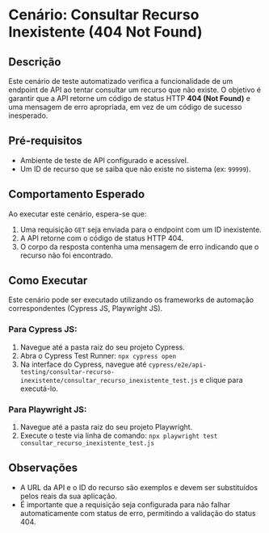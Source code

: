 # Cenário: Consultar Recurso Inexistente (404 Not Found)

## Descrição

Este cenário de teste automatizado verifica a funcionalidade de um endpoint de API ao tentar consultar um recurso que não existe. O objetivo é garantir que a API retorne um código de status HTTP **404 (Not Found)** e uma mensagem de erro apropriada, em vez de um código de sucesso inesperado.

## Pré-requisitos

* Ambiente de teste de API configurado e acessível.
* Um ID de recurso que se saiba que não existe no sistema (ex: `99999`).

## Comportamento Esperado

Ao executar este cenário, espera-se que:
1.  Uma requisição `GET` seja enviada para o endpoint com um ID inexistente.
2.  A API retorne com o código de status HTTP 404.
3.  O corpo da resposta contenha uma mensagem de erro indicando que o recurso não foi encontrado.

## Como Executar

Este cenário pode ser executado utilizando os frameworks de automação correspondentes (Cypress JS, Playwright JS).

### Para Cypress JS:
1.  Navegue até a pasta raiz do seu projeto Cypress.
2.  Abra o Cypress Test Runner: `npx cypress open`
3.  Na interface do Cypress, navegue até `cypress/e2e/api-testing/consultar-recurso-inexistente/consultar_recurso_inexistente_test.js` e clique para executá-lo.

### Para Playwright JS:
1.  Navegue até a pasta raiz do seu projeto Playwright.
2.  Execute o teste via linha de comando: `npx playwright test consultar_recurso_inexistente_test.js`

## Observações

* A URL da API e o ID do recurso são exemplos e devem ser substituídos pelos reais da sua aplicação.
* É importante que a requisição seja configurada para não falhar automaticamente com status de erro, permitindo a validação do status 404.